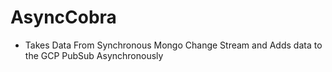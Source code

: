# AsyncCobra
- Takes Data From Synchronous Mongo Change Stream and Adds data to the GCP PubSub Asynchronously 

